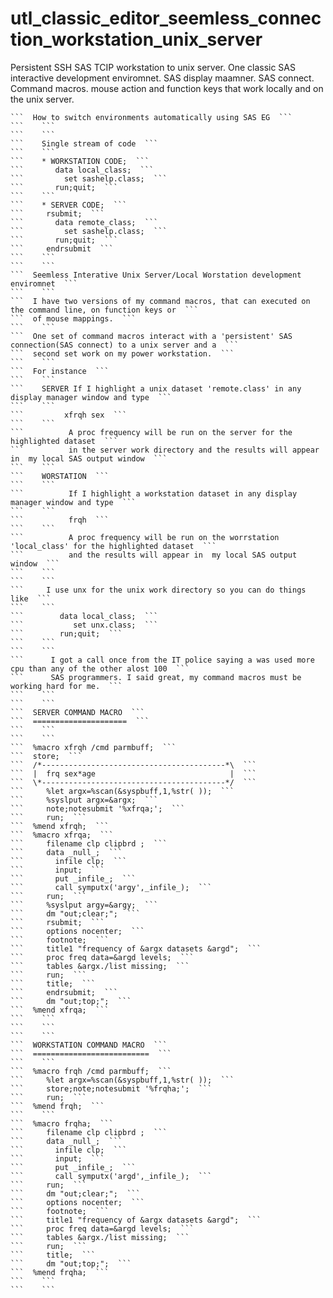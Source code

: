 # utl_classic_editor_seemless_connection_workstation_unix_server
Persistent SSH SAS TCIP workstation to unix server. One classic SAS interactive development enviromnet. SAS display maamner. SAS connect. Command macros. mouse action and function keys that work locally and on the unix server.

    ```  How to switch environments automatically using SAS EG  ```
    ```    ```
    ```    ```
    ```    Single stream of code  ```
    ```    ```
    ```    * WORKSTATION CODE;  ```
    ```       data local_class;  ```
    ```         set sashelp.class;  ```
    ```       run;quit;  ```
    ```    ```
    ```    * SERVER CODE;  ```
    ```     rsubmit;  ```
    ```       data remote_class;  ```
    ```         set sashelp.class;  ```
    ```       run;quit;  ```
    ```     endrsubmit  ```
    ```    ```
    ```    ```
    ```  Seemless Interative Unix Server/Local Worstation development enviromnet  ```
    ```    ```
    ```  I have two versions of my command macros, that can executed on the command line, on function keys or  ```
    ```  of mouse mappings.  ```
    ```    ```
    ```  One set of command macros interact with a 'persistent' SAS connection(SAS connect) to a unix server and a  ```
    ```  second set work on my power workstation.  ```
    ```    ```
    ```  For instance  ```
    ```    ```
    ```    SERVER If I highlight a unix dataset 'remote.class' in any display manager window and type  ```
    ```    ```
    ```         xfrqh sex  ```
    ```    ```
    ```          A proc frequency will be run on the server for the highlighted dataset  ```
    ```          in the server work directory and the results will appear in  my local SAS output window  ```
    ```    ```
    ```    WORSTATION  ```
    ```    ```
    ```          If I highlight a workstation dataset in any display manager window and type  ```
    ```    ```
    ```          frqh  ```
    ```    ```
    ```          A proc frequency will be run on the worrstation 'local_class' for the highlighted dataset  ```
    ```          and the results will appear in  my local SAS output window  ```
    ```    ```
    ```    ```
    ```     I use unx for the unix work directory so you can do things like  ```
    ```    ```
    ```        data local_class;  ```
    ```           set unx.class;  ```
    ```        run;quit;  ```
    ```    ```
    ```    ```
    ```      I got a call once from the IT police saying a was used more cpu than any of the other alost 100  ```
    ```      SAS programmers. I said great, my command macros must be working hard for me.  ```
    ```    ```
    ```    ```
    ```  SERVER COMMAND MACRO  ```
    ```  =====================  ```
    ```    ```
    ```    ```
    ```  %macro xfrqh /cmd parmbuff;  ```
    ```  store;  ```
    ```  /*-----------------------------------------*\  ```
    ```  |  frq sex*age                              |  ```
    ```  \*-----------------------------------------*/  ```
    ```     %let argx=%scan(&syspbuff,1,%str( ));  ```
    ```     %syslput argx=&argx;  ```
    ```     note;notesubmit '%xfrqa;';  ```
    ```     run;  ```
    ```  %mend xfrqh;  ```
    ```  %macro xfrqa;  ```
    ```     filename clp clipbrd ;  ```
    ```     data _null_;  ```
    ```       infile clp;  ```
    ```       input;  ```
    ```       put _infile_;  ```
    ```       call symputx('argy',_infile_);  ```
    ```     run;  ```
    ```     %syslput argy=&argy;  ```
    ```     dm "out;clear;";  ```
    ```     rsubmit;  ```
    ```     options nocenter;  ```
    ```     footnote;  ```
    ```     title1 "frequency of &argx datasets &argd";  ```
    ```     proc freq data=&argd levels;  ```
    ```     tables &argx./list missing;  ```
    ```     run;  ```
    ```     title;  ```
    ```     endrsubmit;  ```
    ```     dm "out;top;";  ```
    ```  %mend xfrqa;  ```
    ```    ```
    ```    ```
    ```    ```
    ```  WORKSTATION COMMAND MACRO  ```
    ```  ==========================  ```
    ```    ```
    ```  %macro frqh /cmd parmbuff;  ```
    ```     %let argx=%scan(&syspbuff,1,%str( ));  ```
    ```     store;note;notesubmit '%frqha;';  ```
    ```     run;  ```
    ```  %mend frqh;  ```
    ```    ```
    ```  %macro frqha;  ```
    ```     filename clp clipbrd ;  ```
    ```     data _null_;  ```
    ```       infile clp;  ```
    ```       input;  ```
    ```       put _infile_;  ```
    ```       call symputx('argd',_infile_);  ```
    ```     run;  ```
    ```     dm "out;clear;";  ```
    ```     options nocenter;  ```
    ```     footnote;  ```
    ```     title1 "frequency of &argx datasets &argd";  ```
    ```     proc freq data=&argd levels;  ```
    ```     tables &argx./list missing;  ```
    ```     run;  ```
    ```     title;  ```
    ```     dm "out;top;";  ```
    ```  %mend frqha;  ```
    ```    ```
    ```    ```
